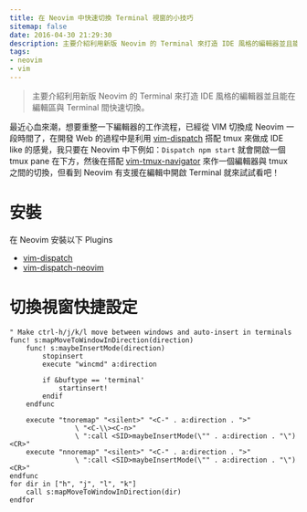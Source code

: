 ```yaml
---
title: 在 Neovim 中快速切換 Terminal 視窗的小技巧
sitemap: false
date: 2016-04-30 21:29:30
description: 主要介紹利用新版 Neovim 的 Terminal 來打造 IDE 風格的編輯器並且能在編輯區與 Terminal 間快速切換。
tags:
- neovim
- vim
---
```


> 主要介紹利用新版 Neovim 的 Terminal 來打造 IDE 風格的編輯器並且能在編輯區與 Terminal 間快速切換。

最近心血來潮，想要重整一下編輯器的工作流程，已經從 VIM 切換成 Neovim 一段時間了，在開發 Web 的過程中是利用 [vim-dispatch](https://github.com/tpope/vim-dispatch) 搭配 tmux 來做成 IDE like 的感覺，我只要在 Neovim 中下例如：`Dispatch npm start` 就會開啟一個 tmux pane 在下方，然後在搭配 [vim-tmux-navigator](https://github.com/christoomey/vim-tmux-navigator) 來作一個編輯器與 tmux 之間的切換，但看到 Neovim 有支援在編輯中開啟 Terminal 就來試試看吧！

# 安裝
在 Neovim 安裝以下 Plugins
- [vim-dispatch](https://github.com/tpope/vim-dispatch) 
- [vim-dispatch-neovim](https://github.com/radenling/vim-dispatch-neovim) 

# 切換視窗快捷設定
```
" Make ctrl-h/j/k/l move between windows and auto-insert in terminals
func! s:mapMoveToWindowInDirection(direction)
    func! s:maybeInsertMode(direction)
        stopinsert
        execute "wincmd" a:direction

        if &buftype == 'terminal'
            startinsert!
        endif
    endfunc

    execute "tnoremap" "<silent>" "<C-" . a:direction . ">"
                \ "<C-\\><C-n>"
                \ ":call <SID>maybeInsertMode(\"" . a:direction . "\")<CR>"
    execute "nnoremap" "<silent>" "<C-" . a:direction . ">"
                \ ":call <SID>maybeInsertMode(\"" . a:direction . "\")<CR>"
endfunc
for dir in ["h", "j", "l", "k"]
    call s:mapMoveToWindowInDirection(dir)
endfor
```
